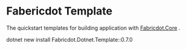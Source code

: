 # Fabericdot Template

The quickstart templates for building application with [Fabricdot.Core](https://github.com/Winches/Fabricdot.Core/tree/dev) .

dotnet new install Fabricdot.Dotnet.Template::0.7.0

